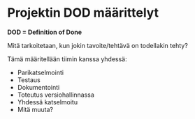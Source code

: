 # Projektin DOD määrittelyt

__DOD = Definition of Done__

Mitä tarkoitetaan, kun jokin tavoite/tehtävä on todellakin tehty?

Tämä määritellään tiimin kanssa yhdessä:

* Parikatselmointi
* Testaus
* Dokumentointi
* Toteutus versiohallinnassa
* Yhdessä katselmoitu
* Mitä muuta?
